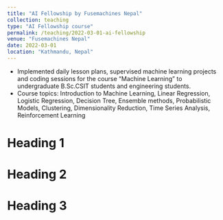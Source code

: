 ```yaml
---
title: "AI Fellowship by Fusemachines Nepal"
collection: teaching
type: "AI Fellowship course"
permalink: /teaching/2022-03-01-ai-fellowship
venue: "Fusemachines Nepal"
date: 2022-03-01
location: "Kathmandu, Nepal"
---
```


* Implemented daily lesson plans, supervised machine learning projects and coding sessions for the course “Machine Learning”
to undergraduate B.Sc.CSIT students and engineering students.
* Course topics: Introduction to Machine Learning, Linear Regression, Logistic Regression, Decision Tree, Ensemble methods,
Probabilistic Models, Clustering, Dimensionality Reduction, Time Series Analysis, Reinforcement Learning

Heading 1
======

Heading 2
======

Heading 3  
======